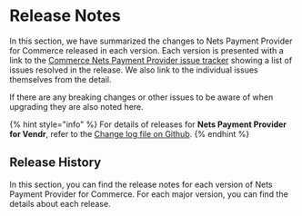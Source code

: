 # Release Notes

In this section, we have summarized the changes to Nets Payment Provider for Commerce released in each version. Each version is presented with a link to the [Commerce Nets Payment Provider issue tracker](https://github.com/umbraco/Umbraco.Commerce.PaymentProviders.Nets/issues) showing a list of issues resolved in the release.  We also link to the individual issues themselves from the detail.

If there are any breaking changes or other issues to be aware of when upgrading they are also noted here.

{% hint style="info" %}
For details of releases for **Nets Payment Provider for Vendr**, refer to the [Change log file on Github](../../changelog-archive/nets.md).
{% endhint %}

## Release History

In this section, you can find the release notes for each version of Nets Payment Provider for Commerce. For each major version, you can find the details about each release.
